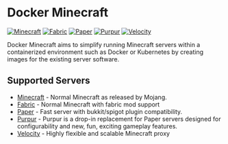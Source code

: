 # Docker Minecraft

[![Minecraft](https://github.com/AnthonyPorthouse/docker-minecraft/actions/workflows/minecraft-parallel.yaml/badge.svg)](https://github.com/AnthonyPorthouse/docker-minecraft/actions/workflows/minecraft-parallel.yaml)
[![Fabric](https://github.com/AnthonyPorthouse/docker-minecraft/actions/workflows/fabric-parallel.yaml/badge.svg)](https://github.com/AnthonyPorthouse/docker-minecraft/actions/workflows/fabric-parallel.yaml)
[![Paper](https://github.com/AnthonyPorthouse/docker-minecraft/actions/workflows/paper-parallel.yaml/badge.svg)](https://github.com/AnthonyPorthouse/docker-minecraft/actions/workflows/paper-parallel.yaml)
[![Purpur](https://github.com/AnthonyPorthouse/docker-minecraft/actions/workflows/purpur-parallel.yaml/badge.svg)](https://github.com/AnthonyPorthouse/docker-minecraft/actions/workflows/purpur-parallel.yaml)
[![Velocity](https://github.com/AnthonyPorthouse/docker-minecraft/actions/workflows/velocity-parallel.yaml/badge.svg)](https://github.com/AnthonyPorthouse/docker-minecraft/actions/workflows/velocity-parallel.yaml)

Docker Minecraft aims to simplify running Minecraft servers within a containerized environment such as Docker or Kubernetes by creating images for the existing server software.

## Supported Servers

- [Minecraft](https://minecraft.net/) - Normal Minecraft as released by Mojang.
- [Fabric](https://fabricmc.net/) - Normal Minecraft with fabric mod support
- [Paper](https://papermc.io/) - Fast server with bukkit/spigot plugin compatibility.
- [Purpur](https://purpurmc.org/) - Purpur is a drop-in replacement for Paper servers designed for configurability and new, fun, exciting gameplay features.
- [Velocity](https://velocitypowered.com/) - Highly flexible and scalable Minecraft proxy